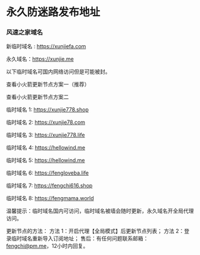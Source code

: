 # 永久防迷路发布地址

### 风速之家域名
新临时域名 :  https://xunjiefa.com

永久域名：https://xunjie.me

以下临时域名可国内网络访问但是可能被封。

查看小火箭更新节点方案一（推荐）

查看小火箭更新节点方案二

临时域名 1:  https://xunjie778.shop

临时域名 2:  https://xunjie78.com

临时域名 3:  https://xunjie778.life

临时域名 4:  https://hellowind.me

临时域名 5:  https://hellowind.me

临时域名 6:  https://fengloveba.life

临时域名 7:  https://fengchi616.shop

临时域名 8:  https://fengmama.world

温馨提示：临时域名国内可访问，临时域名被墙会随时更新，永久域名开全局代理访问。

更新节点的方法：
方法 1：开启代理【全局模式】后更新节点列表；
方法 2：登录临时域名重新导入订阅地址；
售后：有任何问题联系邮箱：fengchi@pm.me，12小时内回复。
